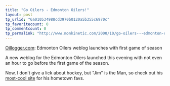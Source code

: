 ```yaml
---
title: "Go Oilers - Edmonton Oilers!"
layout: post
tp_urlid: "6a010534988cd3970b0120a5b355c6970c"
tp_favoritecount: 0
tp_commentcount: 0
tp_permalink: "http://www.monkinetic.com/2000/10/go-oilers---edmonton-oilers.html"
---
```

<a href="http://www.oilogger.com/">Oillogger.com</a>: Edmonton Oilers weblog launches with first game of season

A new weblog for the Edmonton Oilers launched this evening with not even an hour to go before the first game of the season.

Now, I don&#39;t give a lick about hockey, but &quot;Jim&quot; is the Man, so check out his <a href="http://www.oilogger.com/">most-cool site</a> for his hometown favs.
